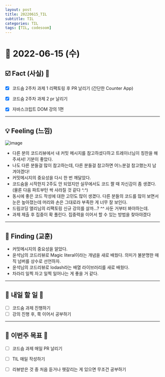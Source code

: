 ```yaml
---
layout: post
title: 20220615_TIL
subtitle: TIL
categories: TIL
tags: [TIL, codesoom]
---
```




# 📆 2022-06-15 (수)


## ☑️ Fact (사실) 📑
- [x] 코드숨 2주차 과제 1 리팩토링 후 PR 날리기 (간단한 Counter App)
- [x] 코드숨 2주차 과제 2 pr 날리기
- [x] 자바스크립트 DOM 강의 1편


***


## 💡 Feeling (느낌)

![image](https://user-images.githubusercontent.com/73337811/173708110-2a44a177-ffde-46aa-b053-b15ad02c7917.png)


- 다른 분의 코드리뷰에서 내 커밋 메시지를 참고하셨다하고 트레이너님이 칭찬을 해주셔서! 기분이 좋았다.
- 나도 다른 분들걸 많이 참고하는데, 다른 분들걸 참고하면 어느분걸 참고했는지 남겨야겠다!
- 커밋메시지의 중요성을 다시 한 번 깨달았다.
- 코드숨을 시작한지 2주도 안 되었지만 실무에서도 코드 짤 때 자신감이 좀 생겼다. (물론 다음 파트부턴 싹 사라질 것 같다 ^.^)
- 동시에 좋은 코드 작성에 대한 고민도 많이 생겼다. 다른 분들의 코드를 많이 보면서 눈은 높아졌는데 머리와 손은 그대로라 부족한 게 너무 잘 보인다. 
- 드림코딩 앨리님의 리팩토링 신규 강의를 살까...?  ^^ 사둔 거부터 봐야하는데.
- 과제 제출 후 집중이 확 풀린다. 집중력을 이어서 할 수 있는 방법을 찾아야겠다



***



## 🎯 Finding (교훈)

- 커밋메시지의 중요성을 알았다.
- 윤석님의 코드리뷰로 Magic literal이라는 개념을 새로 배웠다. 의미가 불분명한 매직 넘버를 상수로 선언하자.
- 윤석님의 코드리뷰로  lodash라는 배열 라이브러리를 새로 배웠다.
- 차라리 일찍 자고 일찍 일어나는 게 좋을 거 같다.

***



## 🎯 내일 할 일 🎯
- [ ] 코드숨 과제 진행하기
- [ ] 강의 진행 후, 쭉 이어서 공부하기

***



## 🏁 이번주 목표 🏁
- [ ] 코드숨 과제 매일 PR 날리기
- [ ] TIL 매일 작성하기
- [ ] 리뷰받은 것 중 처음 듣거나 헷갈리는 게 있으면 무조건 공부하기


